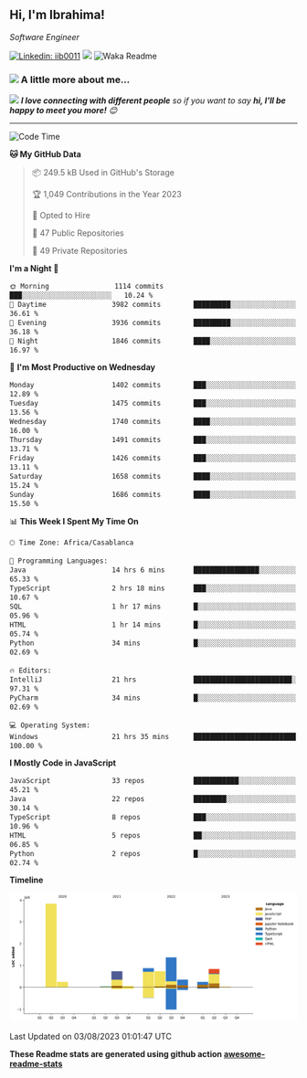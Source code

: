 <h2>Hi, I'm Ibrahima! </h2>
<p><em>Software Engineer 
</em></p>


[![Linkedin: iib0011](https://img.shields.io/badge/-iib0011-blue?style=flat-square&logo=Linkedin&logoColor=white&link=https://www.linkedin.com/in/iib0011/)](https://www.linkedin.com/in/iib0011/)
![](https://visitor-badge.glitch.me/badge?page_id=iib0011)
![Waka Readme](https://github.com/iib0011/iib0011/workflows/Waka%20Readme/badge.svg)


### <img src="https://media.giphy.com/media/VgCDAzcKvsR6OM0uWg/giphy.gif" width="50"> A little more about me...  


<img src="https://media.giphy.com/media/LnQjpWaON8nhr21vNW/giphy.gif" width="60"> <em><b>I love connecting with different people</b> so if you want to say <b>hi, I'll be happy to meet you more!</b> 😊</em>

---
<!--START_SECTION:waka-->
![Code Time](http://img.shields.io/badge/Code%20Time-2%2C379%20hrs%2055%20mins-blue)

**🐱 My GitHub Data** 

> 📦 249.5 kB Used in GitHub's Storage 
 > 
> 🏆 1,049 Contributions in the Year 2023
 > 
> 💼 Opted to Hire
 > 
> 📜 47 Public Repositories 
 > 
> 🔑 49 Private Repositories 
 > 
**I'm a Night 🦉** 

```text
🌞 Morning                1114 commits        ███░░░░░░░░░░░░░░░░░░░░░░   10.24 % 
🌆 Daytime                3982 commits        █████████░░░░░░░░░░░░░░░░   36.61 % 
🌃 Evening                3936 commits        █████████░░░░░░░░░░░░░░░░   36.18 % 
🌙 Night                  1846 commits        ████░░░░░░░░░░░░░░░░░░░░░   16.97 % 
```
📅 **I'm Most Productive on Wednesday** 

```text
Monday                   1402 commits        ███░░░░░░░░░░░░░░░░░░░░░░   12.89 % 
Tuesday                  1475 commits        ███░░░░░░░░░░░░░░░░░░░░░░   13.56 % 
Wednesday                1740 commits        ████░░░░░░░░░░░░░░░░░░░░░   16.00 % 
Thursday                 1491 commits        ███░░░░░░░░░░░░░░░░░░░░░░   13.71 % 
Friday                   1426 commits        ███░░░░░░░░░░░░░░░░░░░░░░   13.11 % 
Saturday                 1658 commits        ████░░░░░░░░░░░░░░░░░░░░░   15.24 % 
Sunday                   1686 commits        ████░░░░░░░░░░░░░░░░░░░░░   15.50 % 
```


📊 **This Week I Spent My Time On** 

```text
🕑︎ Time Zone: Africa/Casablanca

💬 Programming Languages: 
Java                     14 hrs 6 mins       ████████████████░░░░░░░░░   65.33 % 
TypeScript               2 hrs 18 mins       ███░░░░░░░░░░░░░░░░░░░░░░   10.67 % 
SQL                      1 hr 17 mins        █░░░░░░░░░░░░░░░░░░░░░░░░   05.96 % 
HTML                     1 hr 14 mins        █░░░░░░░░░░░░░░░░░░░░░░░░   05.74 % 
Python                   34 mins             █░░░░░░░░░░░░░░░░░░░░░░░░   02.69 % 

🔥 Editors: 
IntelliJ                 21 hrs              ████████████████████████░   97.31 % 
PyCharm                  34 mins             █░░░░░░░░░░░░░░░░░░░░░░░░   02.69 % 

💻 Operating System: 
Windows                  21 hrs 35 mins      █████████████████████████   100.00 % 
```

**I Mostly Code in JavaScript** 

```text
JavaScript               33 repos            ███████████░░░░░░░░░░░░░░   45.21 % 
Java                     22 repos            ████████░░░░░░░░░░░░░░░░░   30.14 % 
TypeScript               8 repos             ███░░░░░░░░░░░░░░░░░░░░░░   10.96 % 
HTML                     5 repos             ██░░░░░░░░░░░░░░░░░░░░░░░   06.85 % 
Python                   2 repos             █░░░░░░░░░░░░░░░░░░░░░░░░   02.74 % 
```



**Timeline**

![Lines of Code chart](https://raw.githubusercontent.com/iib0011/iib0011/master/assets/bar_graph.png)


 Last Updated on 03/08/2023 01:01:47 UTC
<!--END_SECTION:waka-->

**These Readme stats are generated using github action [awesome-readme-stats](https://github.com/iib0011/waka-readme-stats)**
